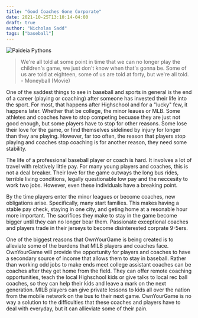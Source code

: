 ```yaml
---
title: "Good Coaches Gone Corporate"
date: 2021-10-25T13:10:14-04:00
draft: true
author: "Nicholas Sadd"
tags: ["baseball"]
---
```

![Paideia Pythons](/images/Friedman.jpeg)
>We're all told at some point in time that we can no longer play the children's game, we just don't know when that's gonna be. 
Some of us are told at eighteen, some of us are told at forty, but we're all told. - Moneyball (Movie)

One of the saddest things to see in baseball and sports in general is the end of a career (playing or coaching) after someone has invested their life into the sport. For most, that happens after Highschool and for a "lucky" few, it happens later. Whether that be college, the minor leaues or MLB. Some athletes and coaches have to stop competing becuase they are just not good enough, but some players have to stop for other reasons. Some lose their love for the game, or find themselves sidelined by injury for longer than they are playing. However, far too often, the reason that players stop playing and coaches stop coaching is for another reason, they need some stability. 

The life of a professional baseball player or coach is hard. It involves a lot of travel with relatively little pay. For many young players and coaches, this is not a deal breaker. Their love for the game outways the long bus rides, terrible living conditions, legally questionable low pay and the neccesity to work two jobs. However, even these individuals have a breaking point.

By the time players enter the minor leagues or become coaches, new obligations arise. Specifically, many start families. This makes having a stable pay check, staying in one city, and geting home at a resonable hour more important. The sacrifices they make to stay in the game become bigger until they can no longer bear them. Passionate exceptional coaches and players trade in their jerseys to become disinterested corprate 9-5ers.

One of the biggest reasons that OwnYourGame is being created is to alleviate some of the burdens that MILB players and coaches face. OwnYourGame will provide the opportunity for players and coaches to have a secondary source of income that allows them to stay in baseball. Rather than working odd jobs to make ends meet college assistant coaches can be coaches after they get home from the field. They can offer remote coaching opportunities, teach the local Highschool kids or give talks to local rec ball coaches, so they can help their kids and leave a mark on the next generation. MILB players can give private lessons to kids all over the nation from the mobile network on the bus to their next game. OwnYourGame is no way a solution to the difficulties that these coaches and players have to deal with everyday, but it can allieviate some of their pain. 

